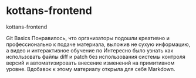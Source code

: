 # kottans-frontend
kottans-frontend

Git Basics
Понравилось, что организаторы подошли креативно и профессионально к подаче материала, выложив не сухую информацию, а видео и интерактивное обучение по Интересно было узнать как использовать файлы diff и patch без использования системы контроля версий и автоматизировать внесение изменений на примитивном уровне.
Вдобавок к этому материалу открыла для себя Markdown.
